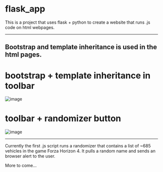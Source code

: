 # flask_app

This is a project that uses flask + python to create a website that runs .js code on html webpages.
________________________________________________________________________________________________________________________________________
## Bootstrap and template inheritance is used in the html pages.
# bootstrap + template inheritance in toolbar
![image](https://user-images.githubusercontent.com/50674864/95535402-5fbf4300-09b6-11eb-9acd-0bf26bbf7199.png)

# toolbar + randomizer button
![image](https://user-images.githubusercontent.com/50674864/95535644-f7bd2c80-09b6-11eb-8360-5ec6e4fee610.png)

________________________________________________________________________________________________________________________________________

Currently the first .js script runs a randomizer that contains a list of ~685 vehicles in the game Forza Horizon 4. It pulls a random name and sends an browser alert to the user.

More to come...


